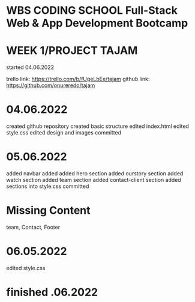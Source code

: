 # WBS CODING SCHOOL Full-Stack Web & App Development Bootcamp
# WEEK 1/PROJECT TAJAM


 started 04.06.2022  

 trello link: https://trello.com/b/fUgeLbEe/tajam
 github link: https://github.com/onureredo/tajam

# 04.06.2022
created github repository
created basic structure
edited index.html
edited style.css
edited design and images
committed

# 05.06.2022
added navbar
added added hero section
added ourstory section
added watch section
added team section
added contact-client section
added sections into style.css
committed

# Missing Content
team, Contact, Footer


# 06.05.2022
edited style.css







# finished .06.2022